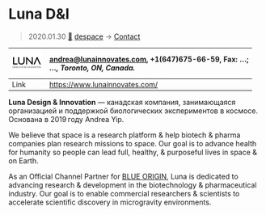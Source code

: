 # Luna D&I
> 2020.01.30 [🚀](../index/index.md) [despace](index.md) → [Contact](contact.md)

|[![](f/contact/l/lunadni_logo1_thumb.png)](f/contact/l/lunadni_logo1.png)|<andrea@lunainnovates.com>, +1(647)675-66-59, Fax: …;<br> *…, Toronto, ON, Canada.*|
|:--|:--|
|Link|<https://www.lunainnovates.com/>|

**Luna Design & Innovation** — канадская компания, занимающаяся организацией и поддержкой биологических экспериментов в космосе. Основана в 2019 году Andrea Yip.


<p style="page-break-after:always"> </p>

We believe that space is a research platform & help biotech & pharma companies plan research missions to space. Our goal is to advance health for humanity so people can lead full, healthy, & purposeful lives in space & on Earth.

As an Official Channel Partner for [BLUE ORIGIN](blue_origin.md), Luna is dedicated to advancing research & development in the biotechnology & pharmaceutical industry. Our goal is to enable commercial researchers & scientists to accelerate scientific discovery in microgravity environments.
